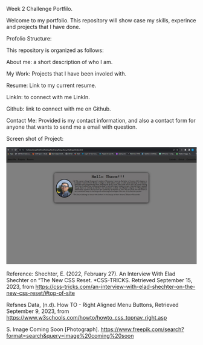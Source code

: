 Week 2 Challenge Portfilo.






Welcome to my portfolio. This repository will show case my skills, experince and projects that I have done.


Profolio Structure: 

This repository is organized as follows:

About me: a short description of who I am.

My Work: Projects that I have been involed with.

Resume: Link to my current resume.

LinkIn: to connect with me LinkIn.

Github: link to connect with me on Github.

Contact Me: Provided is my contact information, and also a contact form for anyone that wants to send me a email with question.



Screen shot of Project:

![Alt text](assets/images/challege2_SS.jpg)











Reference:
Shechter, E. (2022, February 27). An Interview With Elad Shechter on “The New CSS Reset. *CSS-TRICKS. Retrieved September 15, 2023, from https://css-tricks.com/an-interview-with-elad-shechter-on-the-new-css-reset/#top-of-site

Refsnes Data, (n.d). How TO - Right Aligned Menu Buttons, Retrieved September 9, 2023, from https://www.w3schools.com/howto/howto_css_topnav_right.asp

S. Image Coming Soon [Photograph]. https://www.freepik.com/search?format=search&query=image%20coming%20soon



